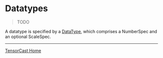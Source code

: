 <!-- markdownlint-disable MD033 MD041 -->

# Datatypes

> TODO

A datatype is specified by a [DataType](../tcast/datatype.py), which comprises a NumberSpec and an optional
ScaleSpec.

---

[TensorCast Home](../README.md)
